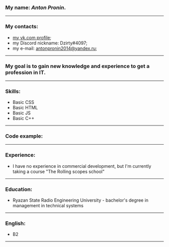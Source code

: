  ### My name: *Anton Pronin*. 
---
 ### My contacts: 
   * [my vk.com profile](https://vk.com/dzirty);
   * my Discord nickname: Dzirty#4097;
   * my e-mail: antonpronin2014@yandex.ru; 
---
 ### My goal is to gain new knowledge and experience to get a profession in IT.
---
 ### Skills:
   * Basic CSS 
   * Basic HTML
   * Basic JS
   * Basic C++ 
---
 ### Code example:
> 
> 
---
 ### Experience:
  * I have no experience in commercial development, but I'm currently taking a course "The Rolling scopes school"
---
 ### Education:
  * Ryazan State Radio Engineering University - bachelor's degree in management in technical systems
---
 ### English: 
  * B2
---

